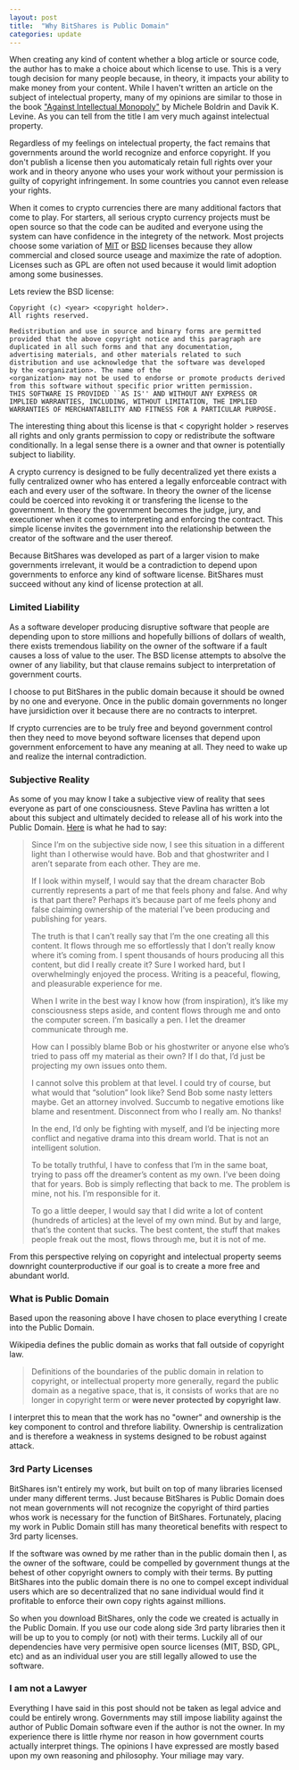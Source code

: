 ```yaml
---
layout: post
title:  "Why BitShares is Public Domain"
categories: update
---
```


When creating any kind of content whether a blog article or source code, the author has to make a choice about
which license to use.   This is a very tough decision for many people because, in theory, it impacts your ability
to make money from your content.  While I haven't written an article on the subject of intelectual property, many
of my opinions are similar to those in the book ["Against Intellectual Monopoly"](http://www.amazon.com/Against-Intellectual-Monopoly-Michele-Boldrin/dp/0521127262)
by Michele Boldrin and Davik K. Levine.  As you can tell from the title I am very much against intelectual property.

Regardless of my feelings on intelectual property, the fact remains that governments around the world recognize and 
enforce copyright.  If you don't publish a license then you automaticaly retain full rights over your work and in theory
anyone who uses your work without your permission is guilty of copyright infringement.  In some countries you cannot
even release your rights.

When it comes to crypto currencies there are many additional factors that come to play. For starters, all serious crypto
currency projects must be open source so that the code can be audited and everyone using the system can have confidence
in the integrety of the network.  Most projects choose some variation of [MIT](http://en.wikipedia.org/wiki/MIT_License) 
or [BSD](http://en.wikipedia.org/wiki/BSD_licenses) licenses because they allow commercial and closed source useage 
and maximize the rate of adoption.  Licenses such as GPL are often not used because
it would limit adoption among some businesses.

Lets review the BSD license:

    Copyright (c) <year> <copyright holder>.
    All rights reserved.

    Redistribution and use in source and binary forms are permitted
    provided that the above copyright notice and this paragraph are
    duplicated in all such forms and that any documentation,
    advertising materials, and other materials related to such
    distribution and use acknowledge that the software was developed
    by the <organization>. The name of the
    <organization> may not be used to endorse or promote products derived
    from this software without specific prior written permission.
    THIS SOFTWARE IS PROVIDED ``AS IS'' AND WITHOUT ANY EXPRESS OR
    IMPLIED WARRANTIES, INCLUDING, WITHOUT LIMITATION, THE IMPLIED
    WARRANTIES OF MERCHANTABILITY AND FITNESS FOR A PARTICULAR PURPOSE.

The interesting thing about this license is that < copyright holder > reserves all rights and only grants
permission to copy or redistribute the software conditionally.  In a legal sense there is a owner and
that owner is potentially subject to liability.  

A crypto currency is designed to be fully decentralized yet there exists a fully centralized owner who has
entered a legally enforceable contract with each and every user of the software.  In theory the owner of
the license could be coerced into revoking it or transfering the license to the government.  In theory the
government becomes the judge, jury, and executioner when it comes to interpreting and enforcing the contract. This 
simple license invites the government into the relationship between the creator of the software and the 
user thereof. 

Because BitShares was developed as part of a larger vision to make governments irrelevant, it would be a
contradiction to depend upon governments to enforce any kind of software license.  BitShares must succeed without
any kind of license protection at all.   

### Limited Liability 

As a software developer producing disruptive software that people are depending upon to store millions and hopefully
billions of dollars of wealth, there exists tremendous liability on the owner of the software if a fault causes a
loss of value to the user.   The BSD license attempts to absolve the owner of any liability, but that clause 
remains subject to interpretation of government courts.   

I choose to put BitShares in the public domain because it should be owned by no one and everyone.  Once in the
public domain governments no longer have jursidiction over it because there are no contracts to interpret.  

If crypto currencies are to be truly free and beyond government control then they need to move beyond 
software licenses that depend upon government enforcement to have any meaning at all.  They need to wake
up and realize the internal contradiction.  

### Subjective Reality 

As some of you may know I take a subjective view of reality that sees everyone as part of one consciousness. 
Steve Pavlina has written a lot about this subject and ultimately decided to release all of his work into
the Public Domain.  [Here](http://www.stevepavlina.com/blog/2010/08/moving-beyond-copyright/) is what he had to say:

  > Since I’m on the subjective side now, I see this situation in a different light than I 
  > otherwise would have. Bob and that ghostwriter and I aren’t separate from each other. 
  > They are me.
  > 
  > If I look within myself, I would say that the dream character Bob currently represents a 
  > part of me that feels phony and false. And why is that part there? Perhaps it’s because 
  > part of me feels phony and false claiming ownership of the material I’ve been producing and 
  > publishing for years.
  > 
  > The truth is that I can’t really say that I’m the one creating all this content. It flows 
  > through me so effortlessly that I don’t really know where it’s coming from. I spent thousands 
  > of hours producing all this content, but did I really create it? Sure I worked hard, 
  > but I overwhelmingly enjoyed the process. Writing is a peaceful, flowing, and pleasurable experience for me.
  > 
  > When I write in the best way I know how (from inspiration), it’s like my consciousness steps aside, 
  > and content flows through me and onto the computer screen. I’m basically a pen. 
  > I let the dreamer communicate through me.
  > 
  > How can I possibly blame Bob or his ghostwriter or anyone else who’s tried to pass 
  > off my material as their own? If I do that, I’d just be projecting my own issues onto them.
  > 
  > I cannot solve this problem at that level. I could try of course, but what would that 
  > “solution” look like? Send Bob some nasty letters maybe. Get an attorney involved. Succumb 
  > to negative emotions like blame and resentment. Disconnect from who I really am. No thanks!
  > 
  > In the end, I’d only be fighting with myself, and I’d be injecting more conflict and 
  > negative drama into this dream world. That is not an intelligent solution.
  > 
  > To be totally truthful, I have to confess that I’m in the same boat, trying to pass 
  > off the dreamer’s content as my own. I’ve been doing that for years. Bob is simply 
  > reflecting that back to me. The problem is mine, not his. I’m responsible for it.
  > 
  > To go a little deeper, I would say that I did write a lot of content 
  > (hundreds of articles) at the level of my own mind. But by and large, that’s the 
  > content that sucks. The best content, the stuff that makes people freak out the most, 
  > flows through me, but it is not of me.

From this perspective relying on copyright and intelectual property seems downright counterproductive if our
goal is to create a more free and abundant world.   

### What is Public Domain

  Based upon the reasoning above I have chosen to place everything I create into the Public Domain.

  Wikipedia defines the public domain as works that fall outside of copyright law. 

 > Definitions of the boundaries of the public domain in relation to copyright, or intellectual property more generally, regard the public domain as a negative space, that is, it consists of works that are no longer in copyright term or <b>were never protected by copyright law</b>.

 I interpret this to mean that the work has no "owner" and ownership is the key component to control and
 threfore liability.  Ownership is centralization and is therefore a weakness in systems designed to
 be robust against attack.


### 3rd Party Licenses 

BitShares isn't entirely my work, but built on top of many libraries licensed under many different terms. 
Just because BitShares is Public Domain does not mean governments will not recognize the copyright of third parties
whos work is necessary for the function of BitShares.   Fortunately, placing my work in Public Domain still has
many theoretical benefits with respect to 3rd party licenses.

If the software was owned by me rather than in the public domain then I, as the owner of the software, could be
compelled by government thungs at the behest of other copyright owners to comply with their terms.  By putting
BitShares into the public domain there is no one to compel except individual users which are so decentralized
that no sane individual would find it profitable to enforce their own copy rights against millions.

So when you download BitShares, only the code we created is actually in the Public Domain. If you use our code
along side 3rd party libraries then it will be up to you to comply (or not) with their terms.  Luckily all of
our dependencies have very permisive open source licenses (MIT, BSD, GPL, etc) and as an individual user you
are still legally allowed to use the software.

### I am not a Lawyer 

Everything I have said in this post should not be taken as legal advice and could be entirely wrong.  Governments may
still impose liability against the author of Public Domain software even if the author is not the owner.  In my
experience there is little rhyme nor reason in how government courts actually interpret things.  The opinions I have
expressed are mostly based upon my own reasoning and philosophy. Your miliage may vary.  


